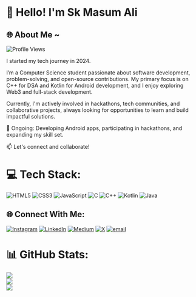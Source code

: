 # 👋 Hello! I'm Sk Masum Ali
## 🌐 About Me ~
![Profile Views](https://komarev.com/ghpvc/?username=insaneodyssey26&color=blue)

I started my tech journey in 2024.

I’m a Computer Science student passionate about software development, problem-solving, and open-source contributions. My primary focus is on C++ for DSA and Kotlin for Android development, and I enjoy exploring Web3 and full-stack development.

Currently, I'm actively involved in hackathons, tech communities, and collaborative projects, always looking for opportunities to learn and build impactful solutions.

🎯 Ongoing: Developing Android apps, participating in hackathons, and expanding my skill set.

📫 Let's connect and collaborate!

# 💻 Tech Stack:
![HTML5](https://img.shields.io/badge/html5-%23E34F26.svg?style=flat&logo=html5&logoColor=white) ![CSS3](https://img.shields.io/badge/css3-%231572B6.svg?style=flat&logo=css3&logoColor=white) ![JavaScript](https://img.shields.io/badge/javascript-%23323330.svg?style=flat&logo=javascript&logoColor=%23F7DF1E) ![C](https://img.shields.io/badge/c-%2300599C.svg?style=flat&logo=c&logoColor=white) ![C++](https://img.shields.io/badge/c++-%2300599C.svg?style=flat&logo=c%2B%2B&logoColor=white) ![Kotlin](https://img.shields.io/badge/kotlin-%237F52FF.svg?style=flat&logo=kotlin&logoColor=white) ![Java](https://img.shields.io/badge/java-%23ED8B00.svg?style=flat&logo=openjdk&logoColor=white)

## 🌐 Connect With Me:
[![Instagram](https://img.shields.io/badge/Instagram-%23E4405F.svg?logo=Instagram&logoColor=white)](https://instagram.com/insane.odyssey) [![LinkedIn](https://img.shields.io/badge/LinkedIn-%230077B5.svg?logo=linkedin&logoColor=white)](https://linkedin.com/in/masumali26) [![Medium](https://img.shields.io/badge/Medium-12100E?logo=medium&logoColor=white)](https://medium.com/@insane_odyssey) [![X](https://img.shields.io/badge/X-black.svg?logo=X&logoColor=white)](https://x.com/insane_odyssey_) [![email](https://img.shields.io/badge/Email-D14836?logo=gmail&logoColor=white)](mailto:masumali262006@gmail.com) 

# 📊 GitHub Stats:
![](https://github-readme-stats.vercel.app/api?username=insaneodyssey26&theme=highcontrast&hide_border=false&include_all_commits=true&count_private=false)<br/>
![](https://nirzak-streak-stats.vercel.app/?user=insaneodyssey26&theme=highcontrast&include_all_commits=true&hide_border=false)<br/>
![](https://github-readme-stats.vercel.app/api/top-langs/?username=insaneodyssey26&theme=highcontrast&hide_border=false&include_all_commits=true&count_private=false&layout=compact)
